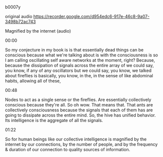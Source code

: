b0007y

original audio https://recorder.google.com/d954edc6-917e-46c8-9a07-3498b72ac743

Magnified by the internet (audio)

00:00

So my conjecture in my book is is that essentially dead things can be conscious because what we're talking about is with the consciousness is so I am calling oscillating self aware networks at the moment, right? Because, because the dissipation of signals across the entire array of we could say, you know, if any of any oscillators but we could say, you know, we talked about fireflies is basically, you know, in the, in the sense of like abdominal habits, allowing all of these,

00:48

Nodes to act as a single sense or the fireflies. Are essentially collectively conscious because they're all. So oh wow. That means that. That ants are collectively consciousness because the signals that each of them has are going to dissipate across the entire mind. So, the hive has unified behavior. Its intelligence is the aggregate of all the signals.

01:22

So for human beings like our collective intelligence is magnified by the internet by our connections, by the number of people, and by the frequency & duration of our connection to quality sources of information.
